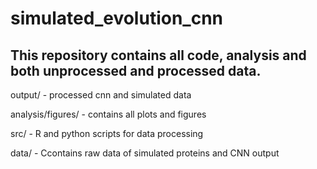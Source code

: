 # simulated_evolution_cnn

## This repository contains all code, analysis and both unprocessed and processed data.

output/ - processed cnn and simulated data

analysis/figures/ - contains all plots and figures

src/ - R and python scripts for data processing

data/ - Ccontains raw data of simulated proteins and CNN output